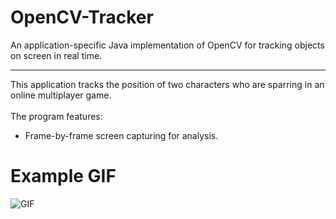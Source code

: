 # OpenCV-Tracker
An application-specific Java implementation of OpenCV for tracking objects on screen in real time.

<hr>
This application tracks the position of two characters who are sparring in an online multiplayer game.
<br>
<br>
The program features:<br>
<ul>
  <li>Frame-by-frame screen capturing for analysis.</li>
</ul>

# Example GIF
![GIF](https://thumbs.gfycat.com/QuarterlyElasticHuemul-size_restricted.gif)
